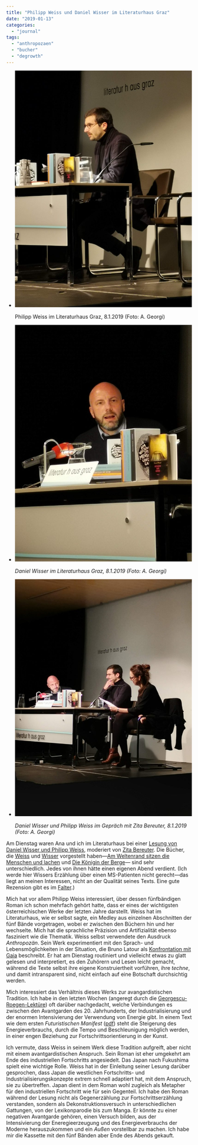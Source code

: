 ```yaml
---
title: "Philipp Weiss und Daniel Wisser im Literaturhaus Graz"
date: "2019-01-13"
categories: 
  - "journal"
tags: 
  - "anthropozaen"
  - "bucher"
  - "degrowth"
---
```


- ![](images/IMG_20190108_195015-768x1024.jpg)
    
    Philipp Weiss im Literaturhaus Graz, 8.1.2019 (Foto: A. Georgi)
    
- ![](images/IMG_20190108_191802-768x1024.jpg)
    
    _Daniel Wisser im Literaturhaus Graz, 8.1.2019 (Foto: A. Georgi)_
    
- ![](images/IMG_20190108_191125-768x1024.jpg)
    
    _Daniel Wisser und Philipp Weiss im Gepräch mit Zita Bereuter, 8.1.2019 (Foto: A. Georgi)_
    

Am Dienstag waren Ana und ich im Literaturhaus bei einer [Lesung von Daniel Wisser und Philipp Weiss](http://www.literaturhaus-graz.at/veranstaltung/neue-buecher-von-philipp-weiss-und-daniel-wisser/ "Neue Bücher von Philipp Weiss und Daniel Wisser"), moderiert von [Zita Bereuter](https://fm4v3.orf.at/zita/index.html "Zita Bereuter bei fm4"). Die Bücher, die [Weiss](http://www.philippweiss.at/index.html "Website des Autors") und [Wisser](https://www.danielwisser.net/ "Website von Daniel Wisser") vorgestellt haben—[Am Weltenrand sitzen die Menschen und lachen](https://www.suhrkamp.de/buecher/am_weltenrand_sitzen_die_menschen_und_lachen-philipp_weiss_42817.html "Seite des Verlags zum Buch") und [Die Königin der Berge](http://jungundjung.at/content.php?id=2&b_id=272 "Verlagsseite zum Buch")— sind sehr unterschiedlich. Jedes von ihnen hätte einen eigenen Abend verdient. (Ich werde hier Wissers Erzählung über einen MS-Patienten nicht gerecht—das liegt an meinen Interessen, nicht an der Qualität seines Texts. Eine gute Rezension gibt es im [Falter](https://www.falter.at/falter/rezensionen/buch/752/9783990272244/konigin-der-berge "'Königin der Berge' von Daniel Wisser - FALTER Buch-Rezension - falter.at").)

Mich hat vor allem Philipp Weiss interessiert, über dessen fünfbändigen Roman ich schon mehrfach gehört hatte, dass er eines der wichtigsten österreichischen Werke der letzten Jahre darstellt. Weiss hat im Literaturhaus, wie er selbst sagte, ein Medley aus einzelnen Abschnitten der fünf Bände vorgetragen, wobei er zwischen den Büchern hin und her wechselte. Mich hat die sprachliche Präzision und Artifizialität ebenso fasziniert wie die Thematik. Weiss selbst verwendete den Ausdruck _Anthropozän_. Sein Werk experimentiert mit den Sprach- und Lebensmöglichkeiten in der Situation, die Bruno Latour als [Konfrontation mit Gaia](http://www.bruno-latour.fr/node/731 "Kampf Um Gaia – Acht Vorträge über Neue Klimaregime | bruno-latour.fr") beschreibt. Er hat am Dienstag routiniert und vielleicht etwas zu glatt gelesen und interpretiert, es den Zuhörern und Lesen leicht gemacht, während die Texte selbst ihre eigene Konstruiertheit vorführen, ihre _techne_, und damit intransparent sind, nicht einfach auf eine Botschaft durchsichtig werden.

Mich interessiert das Verhältnis dieses Werks zur avangardistischen Tradition. Ich habe in den letzten Wochen (angeregt durch die [Georgescu-Roegen-Lektüre](digitale-decroissance-statt-digitalisierung/ "Digitale Décroissance statt Digitalisierung – Lost and Found")) oft darüber nachgedacht, welche Verbindungen es zwischen den Avantgarden des 20. Jahrhunderts, der Industrialisierung und der enormen Intensivierung der Verwendung von Energie gibt. In einem Text wie dem ersten _Futuristischen Manifest_ ([pdf](http://www.nanoaesthetik.de/texte/marinetti.pdf "PDF der deutschen Übersetzung des ersten futuristischen Manifests")) steht die Steigerung des Energieverbrauchs, durch die Tempo und Beschleunigung möglich werden, in einer engen Beziehung zur Fortschrittsorientierung in der Kunst.

Ich vermute, dass Weiss in seinem Werk diese Tradition aufgreift, aber nicht mit einem avantgardistischen Anspruch. Sein Roman ist eher umgekehrt am Ende des industriellen Fortschritts angesiedelt. Das Japan nach Fukushima spielt eine wichtige Rolle. Weiss hat in der Einleitung seiner Lesung darüber gesprochen, dass Japan die westlichen Fortschritts- und Industrialisierungskonzepte extrem schnell adaptiert hat, mit dem Anspruch, sie zu übertreffen. Japan dient in dem Roman wohl zugleich als Metapher für den industriellen Fortschritt wie für sein Gegenteil. Ich habe den Roman während der Lesung nicht als Gegenerzählung zur Fortschrittserzählung verstanden, sondern als Dekonstruktionsversuch in unterschiedlichen Gattungen, von der Lexikonparodie bis zum Manga. Er könnte zu einer negativen Avantgarde gehören, einen Versuch bilden, aus der Intensivierung der Eneregieerzeugung und des Energieverbrauchs der Moderne herauszukommen und ein _Außen_ vorstellbar zu machen. Ich habe mir die Kassette mit den fünf Bänden aber Ende des Abends gekauft.
